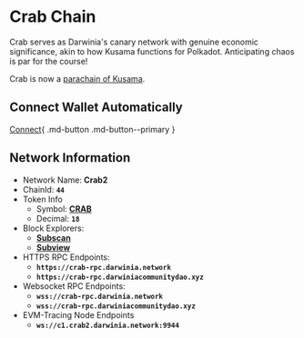 # Crab Chain

Crab serves as Darwinia's canary network with genuine economic significance, akin to how Kusama functions for Polkadot. Anticipating chaos is par for the course!

Crab is now a [parachain of Kusama](https://kusama.subscan.io/parachain/2105).

## Connect Wallet Automatically

[Connect](https://chainlist.org/chain/44){ .md-button .md-button--primary }

## Network Information

- Network Name: **Crab2**
- ChainId: **`44`**
- Token Info
    - Symbol: [**CRAB**](https://coinmarketcap.com/currencies/darwinia-crab-network)
    - Decimal: **`18`**
- Block Explorers:
    - [**Subscan**](https://crab.subscan.io/)
    - [**Subview**](https://crab.subview.xyz/)
- HTTPS RPC Endpoints:
    - **`https://crab-rpc.darwinia.network`**
    - **`https://crab-rpc.darwiniacommunitydao.xyz`**
- Websocket RPC Endpoints:
    - **`wss://crab-rpc.darwinia.network`**
    - **`wss://crab-rpc.darwiniacommunitydao.xyz`**
- EVM-Tracing Node Endpoints
    - **`ws://c1.crab2.darwinia.network:9944`**
